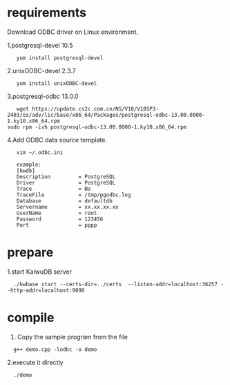 
# requirements
Download ODBC driver on Linux environment.

 1.postgresql-devel 10.5
```shell
   yum install postgresql-devel
```

 2.unixODBC-devel 2.3.7
```shell
   yum install unixODBC-devel
```

3.postgresql-odbc 13.0.0
```shell
   wget https://update.cs2c.com.cn/NS/V10/V10SP3-2403/os/adv/lic/base/x86_64/Packages/postgresql-odbc-13.00.0000-1.ky10.x86_64.rpm
sudo rpm -ivh postgresql-odbc-13.00.0000-1.ky10.x86_64.rpm
```

4.Add ODBC data source template.
```shell
   vim ~/.odbc.ini
   
   example:
   [kwdb]
   Description         = PostgreSQL
   Driver              = PostgreSQL
   Trace               = No
   TraceFile           = /tmp/pgodbc.log
   Database            = defaultdb
   Servername          = xx.xx.xx.xx
   UserName            = root
   Password            = 123456
   Port                = pppp
```

# prepare
1.start KaiwuDB server
  ```shell
    ./kwbase start --certs-dir=../certs  --listen-addr=localhost:36257 --http-addr=localhost:9090
```

# compile
 1. Copy the sample program from the file
  ```shell
    g++ demo.cpp -lodbc -o demo
```
2.execute it directly
  ```shell
    ./demo
```
